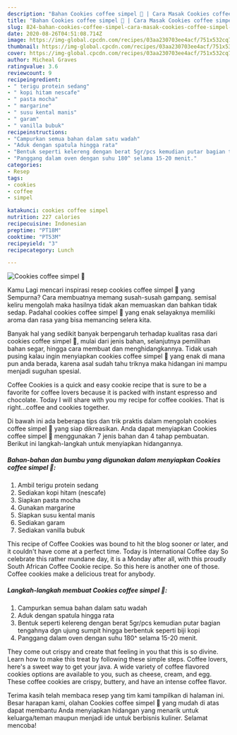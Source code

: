 ```yaml
---
description: "Bahan Cookies coffee simpel 🍪 | Cara Masak Cookies coffee simpel 🍪 Yang Mudah Dan Praktis"
title: "Bahan Cookies coffee simpel 🍪 | Cara Masak Cookies coffee simpel 🍪 Yang Mudah Dan Praktis"
slug: 824-bahan-cookies-coffee-simpel-cara-masak-cookies-coffee-simpel-yang-mudah-dan-praktis
date: 2020-08-26T04:51:08.714Z
image: https://img-global.cpcdn.com/recipes/03aa230703ee4acf/751x532cq70/cookies-coffee-simpel-🍪-foto-resep-utama.jpg
thumbnail: https://img-global.cpcdn.com/recipes/03aa230703ee4acf/751x532cq70/cookies-coffee-simpel-🍪-foto-resep-utama.jpg
cover: https://img-global.cpcdn.com/recipes/03aa230703ee4acf/751x532cq70/cookies-coffee-simpel-🍪-foto-resep-utama.jpg
author: Micheal Graves
ratingvalue: 3.6
reviewcount: 9
recipeingredient:
- " terigu protein sedang"
- " kopi hitam nescafe"
- " pasta mocha"
- " margarine"
- " susu kental manis"
- " garam"
- " vanilla bubuk"
recipeinstructions:
- "Campurkan semua bahan dalam satu wadah"
- "Aduk dengan spatula hingga rata"
- "Bentuk seperti kelereng dengan berat 5gr/pcs kemudian putar bagian tengahnya dgn ujung sumpit hingga berbentuk seperti biji kopi"
- "Panggang dalam oven dengan suhu 180^ selama 15-20 menit."
categories:
- Resep
tags:
- cookies
- coffee
- simpel

katakunci: cookies coffee simpel 
nutrition: 227 calories
recipecuisine: Indonesian
preptime: "PT18M"
cooktime: "PT53M"
recipeyield: "3"
recipecategory: Lunch

---
```



![Cookies coffee simpel 🍪](https://img-global.cpcdn.com/recipes/03aa230703ee4acf/751x532cq70/cookies-coffee-simpel-🍪-foto-resep-utama.jpg)

Kamu Lagi mencari inspirasi resep cookies coffee simpel 🍪 yang Sempurna? Cara membuatnya memang susah-susah gampang. semisal keliru mengolah maka hasilnya tidak akan memuaskan dan bahkan tidak sedap. Padahal cookies coffee simpel 🍪 yang enak selayaknya memiliki aroma dan rasa yang bisa memancing selera kita.

Banyak hal yang sedikit banyak berpengaruh terhadap kualitas rasa dari cookies coffee simpel 🍪, mulai dari jenis bahan, selanjutnya pemilihan bahan segar, hingga cara membuat dan menghidangkannya. Tidak usah pusing kalau ingin menyiapkan cookies coffee simpel 🍪 yang enak di mana pun anda berada, karena asal sudah tahu triknya maka hidangan ini mampu menjadi suguhan spesial.

Coffee Cookies is a quick and easy cookie recipe that is sure to be a favorite for coffee lovers because it is packed with instant espresso and chocolate. Today I will share with you my recipe for coffee cookies. That is right…coffee and cookies together.


Di bawah ini ada beberapa tips dan trik praktis dalam mengolah cookies coffee simpel 🍪 yang siap dikreasikan. Anda dapat menyiapkan Cookies coffee simpel 🍪 menggunakan 7 jenis bahan dan 4 tahap pembuatan. Berikut ini langkah-langkah untuk menyiapkan hidangannya.

<!--inarticleads1-->

##### Bahan-bahan dan bumbu yang digunakan dalam menyiapkan Cookies coffee simpel 🍪:

1. Ambil  terigu protein sedang
1. Sediakan  kopi hitam (nescafe)
1. Siapkan  pasta mocha
1. Gunakan  margarine
1. Siapkan  susu kental manis
1. Sediakan  garam
1. Sediakan  vanilla bubuk


This recipe of Coffee Cookies was bound to hit the blog sooner or later, and it couldn&#39;t have come at a perfect time. Today is International Coffee day So celebrate this rather mundane day, it is a Monday after all, with this proudly South African Coffee Cookie recipe. So this here is another one of those. Coffee cookies make a delicious treat for anybody. 

<!--inarticleads2-->

##### Langkah-langkah membuat Cookies coffee simpel 🍪:

1. Campurkan semua bahan dalam satu wadah
1. Aduk dengan spatula hingga rata
1. Bentuk seperti kelereng dengan berat 5gr/pcs kemudian putar bagian tengahnya dgn ujung sumpit hingga berbentuk seperti biji kopi
1. Panggang dalam oven dengan suhu 180^ selama 15-20 menit.


They come out crispy and create that feeling in you that this is so divine. Learn how to make this treat by following these simple steps. Coffee lovers, here&#39;s a sweet way to get your java. A wide variety of coffee flavored cookies options are available to you, such as cheese, cream, and egg. These coffee cookies are crispy, buttery, and have an intense coffee flavor. 

Terima kasih telah membaca resep yang tim kami tampilkan di halaman ini. Besar harapan kami, olahan Cookies coffee simpel 🍪 yang mudah di atas dapat membantu Anda menyiapkan hidangan yang menarik untuk keluarga/teman maupun menjadi ide untuk berbisnis kuliner. Selamat mencoba!
